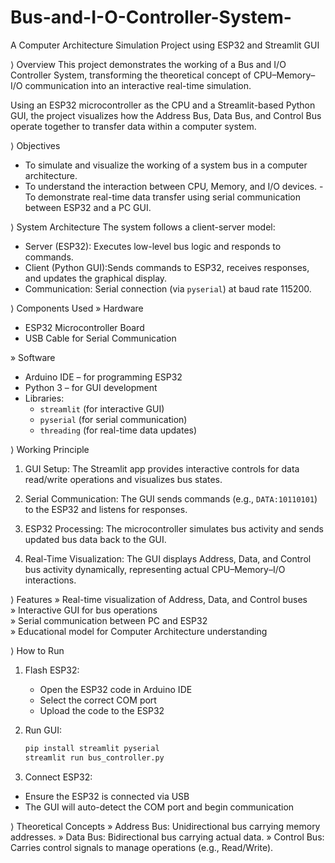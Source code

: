 # Bus-and-I-O-Controller-System-

A Computer Architecture Simulation Project using ESP32 and Streamlit GUI

⟩ Overview
This project demonstrates the working of a Bus and I/O Controller System, transforming the theoretical concept of CPU–Memory–I/O communication into an interactive real-time simulation.

Using an ESP32 microcontroller as the CPU and a Streamlit-based Python GUI, the project visualizes how the Address Bus, Data Bus, and Control Bus operate together to transfer data within a computer system.

⟩ Objectives
- To simulate and visualize the working of a system bus in a computer architecture.  
- To understand the interaction between CPU, Memory, and I/O devices.  - To demonstrate real-time data transfer using serial communication between ESP32 and a PC GUI.  

⟩ System Architecture
The system follows a client-server model:
- Server (ESP32): Executes low-level bus logic and responds to commands.  
- Client (Python GUI):Sends commands to ESP32, receives responses, and updates the graphical display.
- Communication: Serial connection (via `pyserial`) at baud rate 115200.

⟩ Components Used
» Hardware
- ESP32 Microcontroller Board  
- USB Cable for Serial Communication  

» Software
- Arduino IDE – for programming ESP32  
- Python 3 – for GUI development  
- Libraries:  
  - `streamlit` (for interactive GUI)  
  - `pyserial` (for serial communication)  
  - `threading` (for real-time data updates)

⟩ Working Principle
1. GUI Setup:
The Streamlit app provides interactive controls for data read/write operations and visualizes bus states.  

2. Serial Communication:
The GUI sends commands (e.g., `DATA:10110101`) to the ESP32 and listens for responses.  

3. ESP32 Processing: 
The microcontroller simulates bus activity and sends updated bus data back to the GUI.  

4. Real-Time Visualization: 
The GUI displays Address, Data, and Control bus activity dynamically, representing actual CPU–Memory–I/O interactions.

⟩ Features
» Real-time visualization of Address, Data, and Control buses  
» Interactive GUI for bus operations  
» Serial communication between PC and ESP32  
» Educational model for Computer Architecture understanding  

⟩ How to Run
1. Flash ESP32:
   - Open the ESP32 code in Arduino IDE  
   - Select the correct COM port  
   - Upload the code to the ESP32  

2. Run GUI:
   ```bash
   pip install streamlit pyserial
   streamlit run bus_controller.py

3. Connect ESP32:
- Ensure the ESP32 is connected via USB
- The GUI will auto-detect the COM port and begin communication

⟩ Theoretical Concepts
» Address Bus: Unidirectional bus carrying memory addresses.
» Data Bus: Bidirectional bus carrying actual data.
» Control Bus: Carries control signals to manage operations (e.g., Read/Write).



